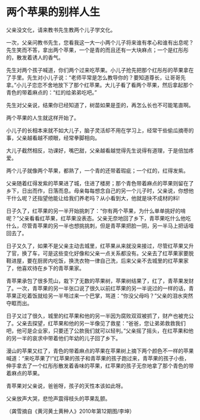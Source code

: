 # 两个苹果的别样人生

父亲没文化，请来教书先生教两个儿子学文化。 

一次，父亲问教书先生，您看我这一大一小两个儿子将来谁有孝心和谁有出息呢？先生笑而不答，拿出两个苹果，一个是青的而且还有一大块麻点；一个是红彤彤的，散发着诱人的香气。 

先生对两个孩子喊道，你们两个过来吃苹果。小儿子抢先把那个红彤彤的苹果拿在了手里。先生对小儿子说：“老师平常是怎么教导你的？要知道尊长，让哥哥先拿。”小儿子恋恋不舍地放下了那个红苹果。大儿子看了看两个苹果，然后拿起那个青色的带着麻点的：“红的给弟弟吃吧。” 

先生对父亲说，结果你已经知道了，树苗如果是歪的，再怎么长也不可能笔直啊。 

两个苹果的人生就这样开始了。 

小儿子的长相本来就不如大儿子，脑子灵活却不用在学习上，经常干些偷瓜摘枣的事，父亲越看越不顺眼，经常拳脚相向。 

大儿子截然相反，功课好，嘴巴甜，父亲越看越觉得先生说得有道理，于是倍加疼爱。 

两个儿子就像两个苹果，都熟了，一个青的还带着瑕疵；一个红的，红得发紫。 

父亲随着红得发紫的苹果进了城，住进了楼房；那个青色带着麻点的苹果则留在了乡下，日出而作，日落而息。母亲每每想念自己的另一个儿子时，父亲说，你想他干什么呢？还指望他能让给我们养老吗？从小看到大，他就是块不成材的料! 

日子久了，红苹果的另一半开始挑刺了：“你有两个苹果，为什么单单挑好的啃呢？”父亲看看红苹果，红苹果没表态。父亲无奈地回了乡下，青苹果吃什么他吃什么，尽管青苹果的另一半也想挑挑刺，但是青苹果把脸一阴，另一半马上把话噎回去了。 

日子又久了，如果不是父亲主动去城里，红苹果从来就没来接过，尽管红苹果又升了官，换了车，可是这些变化好像和父亲一点关系都没有。父亲去了红苹果家要脱鞋进屋，要在厨房内吃饭，换洗衣物一律自己洗，后来父亲不去城里的红苹果家了，他喜欢待在乡下的青苹果家。 

青苹果承包了很多荒山，栽下了无数的苹果树，苹果树结果了，红了，青苹果发财了。一次，青苹果的另一半张口说了很久以前红苹果的另一半说过的一样的话，青苹果正吃着饭就给另一半甩过来一个巴掌，骂道：“你没父母吗？”父亲的泪水突然夺眶而出。 

日子又过了很久，城里的红苹果和他的另一半因为腐败双双被抓了，财产也被充公了。父亲去探望，红苹果和他的另一半像见了救星：“爸爸，您让弟弟救救我们吧，他可是企业家，只要还了公款我们就可以轻判。”父亲摇了摇头，在红苹果和他的另一半的哀求中带着他们年幼的儿子回了乡下。 

漫山的苹果又红了，青色的带着麻点的苹果在苹果树上摘下两个颜色不一样的苹果喊道：“来吃苹果了!”红苹果的孩子和青苹果的孩子跑过来，青苹果的孩子小些，伸手拿去了一个红彤彤散发着香味的苹果，红苹果的孩子无奈地拿了那个青色的带着麻点的苹果。 

青苹果对父亲说，爸爸呀，孩子的天性本该如此呀。 

父亲放声大哭，悲怆声震得枝头的苹果乱颤。 

（龚雪摘自《黄河黄土黄种人》2010年第12期图/李坤）